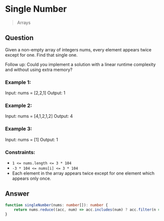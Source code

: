 # Single Number
> Arrays
 
## Question

Given a non-empty array of integers nums, every element appears twice except for one. Find that single one.

Follow up: Could you implement a solution with a linear runtime complexity and without using extra memory?

### Example 1:
Input: nums = [2,2,1]
Output: 1


### Example 2:
Input: nums = [4,1,2,1,2]
Output: 4

### Example 3:
Input: nums = [1]
Output: 1

### Constraints:
- ```1 <= nums.length <= 3 * 104```
- ```-3 * 104 <= nums[i] <= 3 * 104```
- Each element in the array appears twice except for one element which appears only once.

## Answer

```typescript
function singleNumber(nums: number[]): number {
    return nums.reduce((acc, num) => acc.includes(num) ? acc.filter(n => n !== num) : [...acc, num], [])[0]
}
```

